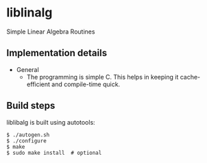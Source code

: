 liblinalg
============

Simple Linear Algebra Routines

Implementation details
----------------------

* General
  * The programming is simple C. This helps in keeping it cache-efficient and compile-time quick.

Build steps
-----------

liblibalg is built using autotools:

    $ ./autogen.sh
    $ ./configure
    $ make
    $ sudo make install  # optional
